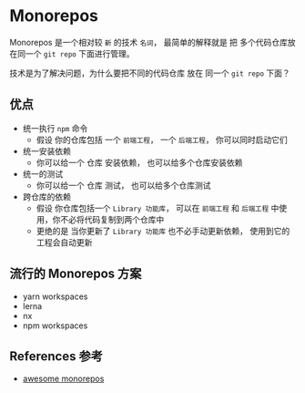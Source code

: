 # Monorepos

Monorepos 是一个相对较 `新` 的技术 `名词`， 最简单的解释就是 把 多个代码仓库放在同一个 `git repo` 下面进行管理。

技术是为了解决问题，为什么要把不同的代码仓库 放在 同一个 `git repo` 下面？

## 优点

- 统一执行 `npm` 命令
  - 假设 你的仓库包括 一个 `前端工程`， 一个 `后端工程`， 你可以同时启动它们
- 统一安装依赖
  - 你可以给一个 仓库 安装依赖， 也可以给多个仓库安装依赖
- 统一的测试
  - 你可以给一个 仓库 测试， 也可以给多个仓库测试
- 跨仓库的依赖
  - 假设 你仓库包括一个 `Library 功能库`， 可以在 `前端工程` 和 `后端工程` 中使用，你不必将代码复制到两个仓库中
  - 更绝的是 当你更新了 `Library 功能库` 也不必手动更新依赖， 使用到它的工程会自动更新

## 流行的 Monorepos 方案

- yarn workspaces
- lerna
- nx
- npm workspaces

## References 参考

- [awesome monorepos](https://github.com/korfuri/awesome-monorepo)
